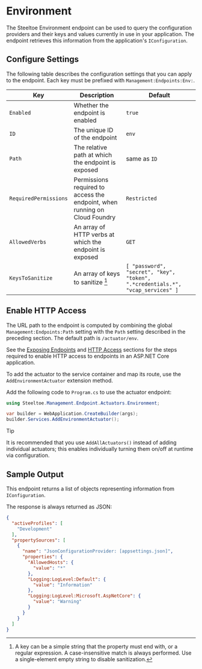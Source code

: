 # Environment

The Steeltoe Environment endpoint can be used to query the configuration providers and their keys and values currently in use in your application. The endpoint retrieves this information from the application's `IConfiguration`.

## Configure Settings

The following table describes the configuration settings that you can apply to the endpoint.
Each key must be prefixed with `Management:Endpoints:Env:`.

| Key | Description | Default |
| --- | ----------- | ------- |
| `Enabled` | Whether the endpoint is enabled | `true` |
| `ID`      | The unique ID of the endpoint | `env` |
| `Path`    | The relative path at which the endpoint is exposed | same as `ID` |
| `RequiredPermissions` | Permissions required to access the endpoint, when running on Cloud Foundry | `Restricted` |
| `AllowedVerbs` | An array of HTTP verbs at which the endpoint is exposed | `GET` |
| `KeysToSanitize` | An array of keys to sanitize [^1] | `[ "password", "secret", "key", "token", ".*credentials.*", "vcap_services" ]` |

[^1]: A key can be a simple string that the property must end with, or a regular expression. A case-insensitive match is always performed. Use a single-element empty string to disable sanitization.

## Enable HTTP Access

The URL path to the endpoint is computed by combining the global `Management:Endpoints:Path` setting with the `Path` setting described in the preceding section.
The default path is `/actuator/env`.

See the [Exposing Endpoints](./using-endpoints.md#exposing-endpoints) and [HTTP Access](./using-endpoints.md#http-access) sections for the steps required to enable HTTP access to endpoints in an ASP.NET Core application.

To add the actuator to the service container and map its route, use the `AddEnvironmentActuator` extension method.

Add the following code to `Program.cs` to use the actuator endpoint:

```csharp
using Steeltoe.Management.Endpoint.Actuators.Environment;

var builder = WebApplication.CreateBuilder(args);
builder.Services.AddEnvironmentActuator();
```

> [!TIP]
> It is recommended that you use `AddAllActuators()` instead of adding individual actuators;
> this enables individually turning them on/off at runtime via configuration.

## Sample Output

This endpoint returns a list of objects representing information from `IConfiguration`.

The response is always returned as JSON:

```json
{
  "activeProfiles": [
    "Development"
  ],
  "propertySources": [
    {
      "name": "JsonConfigurationProvider: [appsettings.json]",
      "properties": {
        "AllowedHosts": {
          "value": "*"
        },
        "Logging:LogLevel:Default": {
          "value": "Information"
        },
        "Logging:LogLevel:Microsoft.AspNetCore": {
          "value": "Warning"
        }
      }
    }
  ]
}
```
